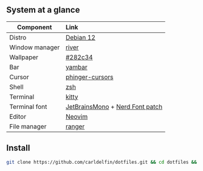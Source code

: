 ## System at a glance <a name = "system_at_a_glance"></a>

| Component           | Link                                            |
| --------------------| :-----------------------------------------------|
| Distro              | [Debian 12](https://wiki.debian.org/DebianBookworm)|
| Window manager      | [river](https://github.com/riverwm/river)|
| Wallpaper           | [#282c34](https://www.colorhexa.com/282c34)|
| Bar                 | [yambar](https://codeberg.org/dnkl/yambar)|
| Cursor              | [phinger-cursors](https://github.com/phisch/phinger-cursors)|
| Shell               | [zsh](https://www.zsh.org/)|
| Terminal            | [kitty](https://sw.kovidgoyal.net/kitty/)|
| Terminal font       | [JetBrainsMono](https://github.com/JetBrains/JetBrainsMono) + [Nerd Font patch](https://www.nerdfonts.com/font-downloads)|
| Editor              | [Neovim](https://neovim.io/)|
| File manager        | [ranger](https://github.com/ranger/ranger)|

## Install <a name = "install"></a>

```bash
git clone https://github.com/carldelfin/dotfiles.git && cd dotfiles && bash build.sh
```

